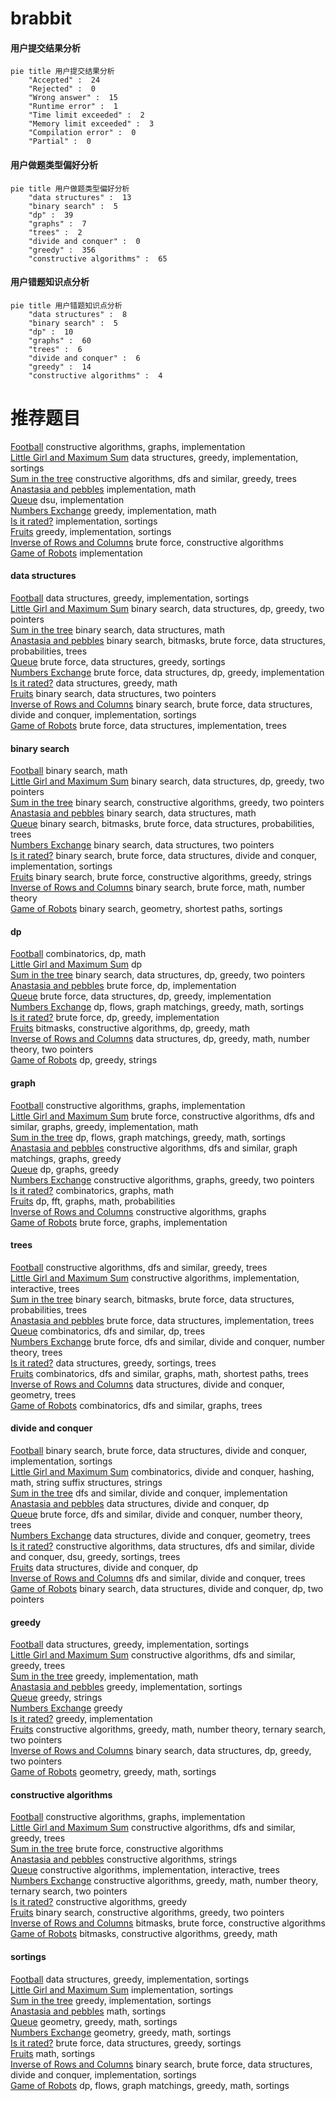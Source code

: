 # brabbit
<!-- tabs:start -->
#### **用户提交结果分析**

```mermaid
pie title 用户提交结果分析
    "Accepted" :  24
    "Rejected" :  0
    "Wrong answer" :  15
    "Runtime error" :  1
    "Time limit exceeded" :  2
    "Memory limit exceeded" :  3
    "Compilation error" :  0
    "Partial" :  0
```
#### **用户做题类型偏好分析**

```mermaid
pie title 用户做题类型偏好分析
    "data structures" :  13
    "binary search" :  5
    "dp" :  39
    "graphs" :  7
    "trees" :  2
    "divide and conquer" :  0
    "greedy" :  356
    "constructive algorithms" :  65
```
#### **用户错题知识点分析**

```mermaid
pie title 用户错题知识点分析
    "data structures" :  8
    "binary search" :  5
    "dp" :  10
    "graphs" :  60
    "trees" :  6
    "divide and conquer" :  6
    "greedy" :  14
    "constructive algorithms" :  4
```
<!-- tabs:end -->
# 推荐题目
[Football](http://codeforces.com/problemset/problem/417/C)		constructive algorithms,
                        graphs,
                        implementation		  
[Little Girl and Maximum Sum](http://codeforces.com/problemset/problem/276/C)		data structures,
                        greedy,
                        implementation,
                        sortings		  
[Sum in the tree](https://codeforces.com/contest/1099/problem/D)		constructive algorithms,
                        dfs and similar,
                        greedy,
                        trees		  
[Anastasia and pebbles](http://codeforces.com/problemset/problem/789/A)		implementation,
                        math		  
[Queue](http://codeforces.com/problemset/problem/490/B)		dsu,
                        implementation		  
[Numbers Exchange](http://codeforces.com/problemset/problem/746/E)		greedy,
                        implementation,
                        math		  
[Is it rated?](http://codeforces.com/problemset/problem/807/A)		implementation,
                        sortings		  
[Fruits](http://codeforces.com/problemset/problem/12/C)		greedy,
                        implementation,
                        sortings		  
[Inverse of Rows and Columns](http://codeforces.com/problemset/problem/1157/G)		brute force,
                        constructive algorithms		  
[Game of Robots](http://codeforces.com/problemset/problem/670/B)		implementation		  
<!-- tabs:start -->
#### **data structures**
[Football](http://codeforces.com/problemset/problem/276/C)		data structures,
                        greedy,
                        implementation,
                        sortings		  
[Little Girl and Maximum Sum](http://codeforces.com/problemset/problem/1492/C)		binary search,
                        data structures,
                        dp,
                        greedy,
                        two pointers		  
[Sum in the tree](http://codeforces.com/problemset/problem/1490/G)		binary search,
                        data structures,
                        math		  
[Anastasia and pebbles](http://codeforces.com/problemset/problem/1479/D)		binary search,
                        bitmasks,
                        brute force,
                        data structures,
                        probabilities,
                        trees		  
[Queue](http://codeforces.com/problemset/problem/1497/A)		brute force,
                        data structures,
                        greedy,
                        sortings		  
[Numbers Exchange](http://codeforces.com/problemset/problem/1491/C)		brute force,
                        data structures,
                        dp,
                        greedy,
                        implementation		  
[Is it rated?](http://codeforces.com/problemset/problem/1492/B)		data structures,
                        greedy,
                        math		  
[Fruits](http://codeforces.com/problemset/problem/1436/E)		binary search,
                        data structures,
                        two pointers		  
[Inverse of Rows and Columns](http://codeforces.com/problemset/problem/1461/D)		binary search,
                        brute force,
                        data structures,
                        divide and conquer,
                        implementation,
                        sortings		  
[Game of Robots](http://codeforces.com/problemset/problem/1511/C)		brute force,
                        data structures,
                        implementation,
                        trees		  
#### **binary search**
[Football](http://codeforces.com/problemset/problem/1260/B)		binary search,
                        math		  
[Little Girl and Maximum Sum](http://codeforces.com/problemset/problem/1492/C)		binary search,
                        data structures,
                        dp,
                        greedy,
                        two pointers		  
[Sum in the tree](http://codeforces.com/problemset/problem/1463/D)		binary search,
                        constructive algorithms,
                        greedy,
                        two pointers		  
[Anastasia and pebbles](http://codeforces.com/problemset/problem/1490/G)		binary search,
                        data structures,
                        math		  
[Queue](http://codeforces.com/problemset/problem/1479/D)		binary search,
                        bitmasks,
                        brute force,
                        data structures,
                        probabilities,
                        trees		  
[Numbers Exchange](http://codeforces.com/problemset/problem/1436/E)		binary search,
                        data structures,
                        two pointers		  
[Is it rated?](http://codeforces.com/problemset/problem/1461/D)		binary search,
                        brute force,
                        data structures,
                        divide and conquer,
                        implementation,
                        sortings		  
[Fruits](http://codeforces.com/problemset/problem/1493/C)		binary search,
                        brute force,
                        constructive algorithms,
                        greedy,
                        strings		  
[Inverse of Rows and Columns](http://codeforces.com/problemset/problem/1487/D)		binary search,
                        brute force,
                        math,
                        number theory		  
[Game of Robots](http://codeforces.com/problemset/problem/1486/B)		binary search,
                        geometry,
                        shortest paths,
                        sortings		  
#### **dp**
[Football](http://codeforces.com/problemset/problem/1105/C)		combinatorics,
                        dp,
                        math		  
[Little Girl and Maximum Sum](http://codeforces.com/problemset/problem/729/F)		dp		  
[Sum in the tree](http://codeforces.com/problemset/problem/1492/C)		binary search,
                        data structures,
                        dp,
                        greedy,
                        two pointers		  
[Anastasia and pebbles](https://codeforces.com/contest/1457/problem/C)		brute force,
                        dp,
                        implementation		  
[Queue](http://codeforces.com/problemset/problem/1491/C)		brute force,
                        data structures,
                        dp,
                        greedy,
                        implementation		  
[Numbers Exchange](http://codeforces.com/problemset/problem/1437/C)		dp,
                        flows,
                        graph matchings,
                        greedy,
                        math,
                        sortings		  
[Is it rated?](http://codeforces.com/problemset/problem/1499/B)		brute force,
                        dp,
                        greedy,
                        implementation		  
[Fruits](http://codeforces.com/problemset/problem/1491/D)		bitmasks,
                        constructive algorithms,
                        dp,
                        greedy,
                        math		  
[Inverse of Rows and Columns](http://codeforces.com/problemset/problem/1497/E1)		data structures,
                        dp,
                        greedy,
                        math,
                        number theory,
                        two pointers		  
[Game of Robots](http://codeforces.com/problemset/problem/1466/C)		dp,
                        greedy,
                        strings		  
#### **graph**
[Football](http://codeforces.com/problemset/problem/417/C)		constructive algorithms,
                        graphs,
                        implementation		  
[Little Girl and Maximum Sum](http://codeforces.com/problemset/problem/1487/C)		brute force,
                        constructive algorithms,
                        dfs and similar,
                        graphs,
                        greedy,
                        implementation,
                        math		  
[Sum in the tree](http://codeforces.com/problemset/problem/1437/C)		dp,
                        flows,
                        graph matchings,
                        greedy,
                        math,
                        sortings		  
[Anastasia and pebbles](http://codeforces.com/problemset/problem/1470/D)		constructive algorithms,
                        dfs and similar,
                        graph matchings,
                        graphs,
                        greedy		  
[Queue](http://codeforces.com/problemset/problem/1476/C)		dp,
                        graphs,
                        greedy		  
[Numbers Exchange](http://codeforces.com/problemset/problem/1304/D)		constructive algorithms,
                        graphs,
                        greedy,
                        two pointers		  
[Is it rated?](http://codeforces.com/problemset/problem/1475/C)		combinatorics,
                        graphs,
                        math		  
[Fruits](http://codeforces.com/problemset/problem/553/E)		dp,
                        fft,
                        graphs,
                        math,
                        probabilities		  
[Inverse of Rows and Columns](http://codeforces.com/problemset/problem/1495/C)		constructive algorithms,
                        graphs		  
[Game of Robots](http://codeforces.com/problemset/problem/1510/K)		brute force,
                        graphs,
                        implementation		  
#### **trees**
[Football](https://codeforces.com/contest/1099/problem/D)		constructive algorithms,
                        dfs and similar,
                        greedy,
                        trees		  
[Little Girl and Maximum Sum](http://codeforces.com/problemset/problem/750/F)		constructive algorithms,
                        implementation,
                        interactive,
                        trees		  
[Sum in the tree](http://codeforces.com/problemset/problem/1479/D)		binary search,
                        bitmasks,
                        brute force,
                        data structures,
                        probabilities,
                        trees		  
[Anastasia and pebbles](http://codeforces.com/problemset/problem/1511/C)		brute force,
                        data structures,
                        implementation,
                        trees		  
[Queue](http://codeforces.com/problemset/problem/1499/F)		combinatorics,
                        dfs and similar,
                        dp,
                        trees		  
[Numbers Exchange](http://codeforces.com/problemset/problem/1491/E)		brute force,
                        dfs and similar,
                        divide and conquer,
                        number theory,
                        trees		  
[Is it rated?](http://codeforces.com/problemset/problem/1466/D)		data structures,
                        greedy,
                        sortings,
                        trees		  
[Fruits](http://codeforces.com/problemset/problem/1495/D)		combinatorics,
                        dfs and similar,
                        graphs,
                        math,
                        shortest paths,
                        trees		  
[Inverse of Rows and Columns](http://codeforces.com/problemset/problem/1303/G)		data structures,
                        divide and conquer,
                        geometry,
                        trees		  
[Game of Robots](http://codeforces.com/problemset/problem/1454/E)		combinatorics,
                        dfs and similar,
                        graphs,
                        trees		  
#### **divide and conquer**
[Football](http://codeforces.com/problemset/problem/1461/D)		binary search,
                        brute force,
                        data structures,
                        divide and conquer,
                        implementation,
                        sortings		  
[Little Girl and Maximum Sum](http://codeforces.com/problemset/problem/1466/G)		combinatorics,
                        divide and conquer,
                        hashing,
                        math,
                        string suffix structures,
                        strings		  
[Sum in the tree](http://codeforces.com/problemset/problem/1490/D)		dfs and similar,
                        divide and conquer,
                        implementation		  
[Anastasia and pebbles](https://codeforces.com/contest/1483/problem/C)		data structures,
                        divide and conquer,
                        dp		  
[Queue](http://codeforces.com/problemset/problem/1491/E)		brute force,
                        dfs and similar,
                        divide and conquer,
                        number theory,
                        trees		  
[Numbers Exchange](http://codeforces.com/problemset/problem/1303/G)		data structures,
                        divide and conquer,
                        geometry,
                        trees		  
[Is it rated?](http://codeforces.com/problemset/problem/1494/D)		constructive algorithms,
                        data structures,
                        dfs and similar,
                        divide and conquer,
                        dsu,
                        greedy,
                        sortings,
                        trees		  
[Fruits](http://codeforces.com/problemset/problem/1482/E)		data structures,
                        divide and conquer,
                        dp		  
[Inverse of Rows and Columns](http://codeforces.com/problemset/problem/566/C)		dfs and similar,
                        divide and conquer,
                        trees		  
[Game of Robots](http://codeforces.com/problemset/problem/1428/F)		binary search,
                        data structures,
                        divide and conquer,
                        dp,
                        two pointers		  
#### **greedy**
[Football](http://codeforces.com/problemset/problem/276/C)		data structures,
                        greedy,
                        implementation,
                        sortings		  
[Little Girl and Maximum Sum](https://codeforces.com/contest/1099/problem/D)		constructive algorithms,
                        dfs and similar,
                        greedy,
                        trees		  
[Sum in the tree](http://codeforces.com/problemset/problem/746/E)		greedy,
                        implementation,
                        math		  
[Anastasia and pebbles](http://codeforces.com/problemset/problem/12/C)		greedy,
                        implementation,
                        sortings		  
[Queue](http://codeforces.com/problemset/problem/91/A)		greedy,
                        strings		  
[Numbers Exchange](http://codeforces.com/problemset/problem/1399/B)		greedy		  
[Is it rated?](http://codeforces.com/problemset/problem/1325/B)		greedy,
                        implementation		  
[Fruits](http://codeforces.com/problemset/problem/1254/B2)		constructive algorithms,
                        greedy,
                        math,
                        number theory,
                        ternary search,
                        two pointers		  
[Inverse of Rows and Columns](http://codeforces.com/problemset/problem/1492/C)		binary search,
                        data structures,
                        dp,
                        greedy,
                        two pointers		  
[Game of Robots](https://codeforces.com/contest/1496/problem/C)		geometry,
                        greedy,
                        math,
                        sortings		  
#### **constructive algorithms**
[Football](http://codeforces.com/problemset/problem/417/C)		constructive algorithms,
                        graphs,
                        implementation		  
[Little Girl and Maximum Sum](https://codeforces.com/contest/1099/problem/D)		constructive algorithms,
                        dfs and similar,
                        greedy,
                        trees		  
[Sum in the tree](http://codeforces.com/problemset/problem/1157/G)		brute force,
                        constructive algorithms		  
[Anastasia and pebbles](http://codeforces.com/problemset/problem/1012/D)		constructive algorithms,
                        strings		  
[Queue](http://codeforces.com/problemset/problem/750/F)		constructive algorithms,
                        implementation,
                        interactive,
                        trees		  
[Numbers Exchange](http://codeforces.com/problemset/problem/1254/B2)		constructive algorithms,
                        greedy,
                        math,
                        number theory,
                        ternary search,
                        two pointers		  
[Is it rated?](http://codeforces.com/problemset/problem/1493/A)		constructive algorithms,
                        greedy		  
[Fruits](http://codeforces.com/problemset/problem/1463/D)		binary search,
                        constructive algorithms,
                        greedy,
                        two pointers		  
[Inverse of Rows and Columns](https://codeforces.com/contest/1456/problem/B)		bitmasks,
                        brute force,
                        constructive algorithms		  
[Game of Robots](http://codeforces.com/problemset/problem/1492/D)		bitmasks,
                        constructive algorithms,
                        greedy,
                        math		  
#### **sortings**
[Football](http://codeforces.com/problemset/problem/276/C)		data structures,
                        greedy,
                        implementation,
                        sortings		  
[Little Girl and Maximum Sum](http://codeforces.com/problemset/problem/807/A)		implementation,
                        sortings		  
[Sum in the tree](http://codeforces.com/problemset/problem/12/C)		greedy,
                        implementation,
                        sortings		  
[Anastasia and pebbles](http://codeforces.com/problemset/problem/1420/A)		math,
                        sortings		  
[Queue](https://codeforces.com/contest/1496/problem/C)		geometry,
                        greedy,
                        math,
                        sortings		  
[Numbers Exchange](http://codeforces.com/problemset/problem/1495/A)		geometry,
                        greedy,
                        math,
                        sortings		  
[Is it rated?](http://codeforces.com/problemset/problem/1497/A)		brute force,
                        data structures,
                        greedy,
                        sortings		  
[Fruits](http://codeforces.com/problemset/problem/1427/A)		math,
                        sortings		  
[Inverse of Rows and Columns](http://codeforces.com/problemset/problem/1461/D)		binary search,
                        brute force,
                        data structures,
                        divide and conquer,
                        implementation,
                        sortings		  
[Game of Robots](http://codeforces.com/problemset/problem/1437/C)		dp,
                        flows,
                        graph matchings,
                        greedy,
                        math,
                        sortings		  
<!-- tabs:end -->
